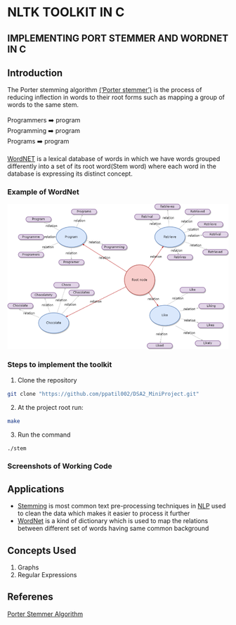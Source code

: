 <h1>NLTK TOOLKIT IN C</h1>
<h2>IMPLEMENTING PORT STEMMER AND WORDNET IN C</h2>

## Introduction
The Porter stemming algorithm [(‘Porter stemmer’)](https://github.com/ppatil002/DSA2_MiniProject.git) is the process of reducing inflection in words to their root forms such as mapping a group of words to the same stem.</br></br>
Programmers :arrow_right: program</br>
Programming :arrow_right: program</br>
Programs    :arrow_right: program</br></br>
[WordNET](https://github.com/ppatil002/DSA2_MiniProject.git) is a lexical database of words in which we have words grouped differently into a set of its root word(Stem  word) where each word in the database is expressing its distinct concept.</br>


### Example of WordNet
![Sample Wordnet](https://github.com/ppatil002/DSA2_MiniProject/blob/master/wordnet.png)


### Steps to implement the toolkit
1. Clone the repository
```sh
git clone "https://github.com/ppatil002/DSA2_MiniProject.git"
```
2. At the project root run:
```sh
make
```
3. Run the command
```sh
./stem
```

### Screenshots of Working Code


## Applications
- [Stemming](https://github.com/ppatil002/DSA2_MiniProject.git) is most common text pre-processing techniques in [NLP](https://github.com/ppatil002/DSA2_MiniProject.git) used to clean the data which makes it easier to process it further
- [WordNet](https://github.com/ppatil002/DSA2_MiniProject.git) is a kind of dictionary which is used to map the relations between different set of words having same common background

## Concepts Used 
1. Graphs
2. Regular Expressions



## Referenes
<a href="https://tartarus.org/martin/PorterStemmer/def.txt">Porter Stemmer Algorithm</a>


